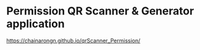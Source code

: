 # Permission QR Scanner & Generator application
https://chainarongn.github.io/qrScanner_Permission/
